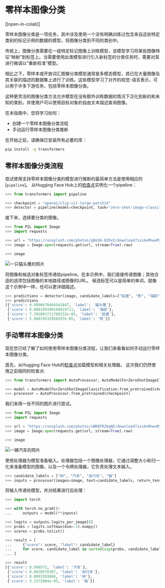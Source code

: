 <!--版权2023年HuggingFace团队保留所有权利。

根据Apache许可证2.0版（“许可证”）许可；除非依法要求或书面同意，否则不得使用本文件。
您可以在以下网址获得许可证副本：

http://www.apache.org/licenses/LICENSE-2.0

但请注意，此文件是使用Markdown格式编写的，但包含了我们的doc-builder的特定语法（类似于MDX），可能无法在Markdown查看器中正确呈现。

-->

# 零样本图像分类

[[open-in-colab]]

零样本图像分类是一项任务，其中涉及使用一个没有明确训练过包含来自这些特定类别的标记示例的数据的模型，将图像分类到不同的类别中。

传统上，图像分类需要在一组特定标记图像上训练模型，该模型学习将某些图像特征“映射”到标签上。当需要使用此类模型进行引入新标签的分类任务时，需要对其进行微调以“重新校准”模型。

相比之下，零样本或开放词汇图像分类模型通常是多模态模型，其已在大量图像及其关联的描述的数据集上进行了训练。这些模型学习了对齐的视觉-语言表示，可以用于许多下游任务，包括零样本图像分类。

这种更灵活的图像分类方法允许模型在没有额外训练数据的情况下泛化到新的和未知的类别，并使用户可以使用目标对象的自由文本描述查询图像。

在本指南中，您将学习如何：

* 创建一个零样本图像分类流程
* 手动运行零样本图像分类推断

在开始之前，请确保已安装所有必要的库：

```bash
pip install -q transformers
```

## 零样本图像分类流程

尝试使用支持零样本图像分类的模型进行推断的最简单方法是使用相应的[`pipeline`]。
从Hugging Face Hub上的[检查点](https://huggingface.co/models?pipeline_tag=zero-shot-image-classification&sort=downloads)实例化一个pipeline：

```python
>>> from transformers import pipeline

>>> checkpoint = "openai/clip-vit-large-patch14"
>>> detector = pipeline(model=checkpoint, task="zero-shot-image-classification")
```

接下来，选择要分类的图像。

```py
>>> from PIL import Image
>>> import requests

>>> url = "https://unsplash.com/photos/g8oS8-82DxI/download?ixid=MnwxMjA3fDB8MXx0b3BpY3x8SnBnNktpZGwtSGt8fHx8fDJ8fDE2NzgxMDYwODc&force=true&w=640"
>>> image = Image.open(requests.get(url, stream=True).raw)

>>> image
```

<div class="flex justify-center">
     <img src="https://huggingface.co/datasets/huggingface/documentation-images/resolve/main/transformers/tasks/owl.jpg" alt="一只猫头鹰的照片"/>
</div>

将图像和候选对象标签传递给pipeline。在本示例中，我们直接传递图像；其他合适的选项包括图像的本地路径或图像的URL。
候选标签可以是简单的单词，就像这个示例中一样，也可以更详细描述。

```py
>>> predictions = detector(image, candidate_labels=["狐狸", "熊", "海鸥", "猫头鹰"])
>>> predictions
[{'score': 0.9996670484542847, 'label': '猫头鹰'},
 {'score': 0.000199399160919711, 'label': '海鸥'},
 {'score': 7.392891711788252e-05, 'label': '狐狸'},
 {'score': 5.96074532950297e-05, 'label': '熊'}]
```

## 手动零样本图像分类

现在您已经了解了如何使用零样本图像分类流程，让我们来看看如何手动运行零样本图像分类。

首先，从Hugging Face Hub的[检查点](https://huggingface.co/models?pipeline_tag=zero-shot-image-classification&sort=downloads)加载模型和相关处理器。
这次我们仍然使用之前相同的检查点:

```py
>>> from transformers import AutoProcessor, AutoModelForZeroShotImageClassification

>>> model = AutoModelForZeroShotImageClassification.from_pretrained(checkpoint)
>>> processor = AutoProcessor.from_pretrained(checkpoint)
```

我们来用一张不同的图片进行尝试。

```py
>>> from PIL import Image
>>> import requests

>>> url = "https://unsplash.com/photos/xBRQfR2bqNI/download?ixid=MnwxMjA3fDB8MXxhbGx8fHx8fHx8fHwxNjc4Mzg4ODEx&force=true&w=640"
>>> image = Image.open(requests.get(url, stream=True).raw)

>>> image
```

<div class="flex justify-center">
     <img src="https://huggingface.co/datasets/huggingface/documentation-images/resolve/main/transformers/tasks/car.jpg" alt="一辆汽车的照片"/>
</div>

使用处理器为模型准备输入。处理器包括一个图像处理器，它通过调整大小和归一化来准备模型的图像，以及一个令牌处理器，它负责处理文本输入。

```py
>>> candidate_labels = ["树", "汽车", "自行车", "猫"]
>>> inputs = processor(images=image, text=candidate_labels, return_tensors="pt", padding=True)
```

将输入传递给模型，并对结果进行后处理：

```py
>>> import torch

>>> with torch.no_grad():
...     outputs = model(**inputs)

>>> logits = outputs.logits_per_image[0]
>>> probs = logits.softmax(dim=-1).numpy()
>>> scores = probs.tolist()

>>> result = [
...     {"score": score, "label": candidate_label}
...     for score, candidate_label in sorted(zip(probs, candidate_labels), key=lambda x: -x[0])
... ]

>>> result
[{'score': 0.998572, 'label': '汽车'},
 {'score': 0.0010570387, 'label': '自行车'},
 {'score': 0.0003393686, 'label': '树'},
 {'score': 3.1572064e-05, 'label': '猫'}]
```